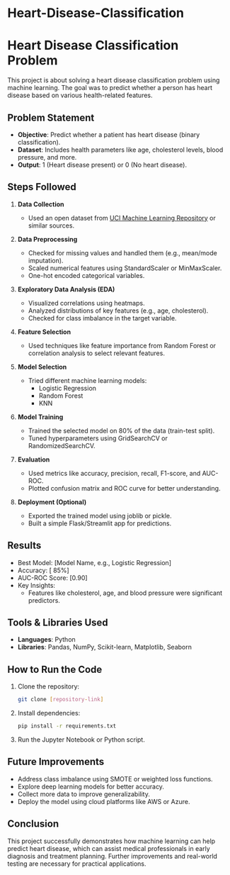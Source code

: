 # Heart-Disease-Classification

# Heart Disease Classification Problem

This project is about solving a heart disease classification problem using machine learning. The goal was to predict whether a person has heart disease based on various health-related features.

## Problem Statement
- **Objective**: Predict whether a patient has heart disease (binary classification).
- **Dataset**: Includes health parameters like age, cholesterol levels, blood pressure, and more.
- **Output**: 1 (Heart disease present) or 0 (No heart disease).

## Steps Followed
1. **Data Collection**
   - Used an open dataset from [UCI Machine Learning Repository](https://archive.ics.uci.edu/ml/index.php) or similar sources.

2. **Data Preprocessing**
   - Checked for missing values and handled them (e.g., mean/mode imputation).
   - Scaled numerical features using StandardScaler or MinMaxScaler.
   - One-hot encoded categorical variables.

3. **Exploratory Data Analysis (EDA)**
   - Visualized correlations using heatmaps.
   - Analyzed distributions of key features (e.g., age, cholesterol).
   - Checked for class imbalance in the target variable.

4. **Feature Selection**
   - Used techniques like feature importance from Random Forest or correlation analysis to select relevant features.

5. **Model Selection**
   - Tried different machine learning models:
     - Logistic Regression
     - Random Forest
     - KNN 
6. **Model Training**
   - Trained the selected model on 80% of the data (train-test split).
   - Tuned hyperparameters using GridSearchCV or RandomizedSearchCV.

7. **Evaluation**
   - Used metrics like accuracy, precision, recall, F1-score, and AUC-ROC.
   - Plotted confusion matrix and ROC curve for better understanding.

8. **Deployment (Optional)**
   - Exported the trained model using joblib or pickle.
   - Built a simple Flask/Streamlit app for predictions.

## Results
- Best Model: [Model Name, e.g., Logistic Regression]
- Accuracy: [ 85%]
- AUC-ROC Score: [0.90]
- Key Insights:
  - Features like cholesterol, age, and blood pressure were significant predictors.

## Tools & Libraries Used
- **Languages**: Python
- **Libraries**: Pandas, NumPy, Scikit-learn, Matplotlib, Seaborn 

## How to Run the Code
1. Clone the repository:
   ```bash
   git clone [repository-link]
   ```
2. Install dependencies:
   ```bash
   pip install -r requirements.txt
   ```
3. Run the Jupyter Notebook or Python script.

## Future Improvements
- Address class imbalance using SMOTE or weighted loss functions.
- Explore deep learning models for better accuracy.
- Collect more data to improve generalizability.
- Deploy the model using cloud platforms like AWS or Azure.

## Conclusion
This project successfully demonstrates how machine learning can help predict heart disease, which can assist medical professionals in early diagnosis and treatment planning. Further improvements and real-world testing are necessary for practical applications.

